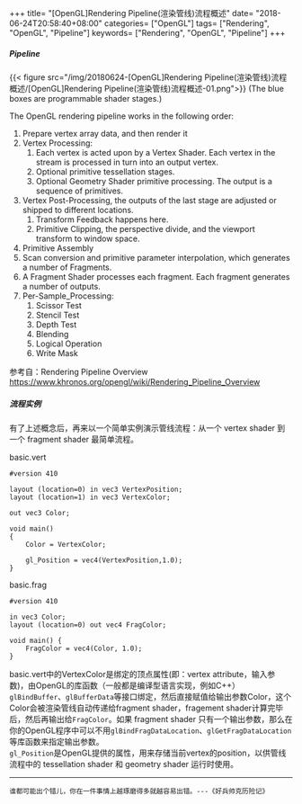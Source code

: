 +++
title= "[OpenGL]Rendering Pipeline(渲染管线)流程概述"
date= "2018-06-24T20:58:40+08:00"
categories= ["OpenGL"]
tags= ["Rendering", "OpenGL", "Pipeline"]
keywords= ["Rendering", "OpenGL", "Pipeline"]
+++

##### Pipeline

{{< figure src="/img/20180624-[OpenGL]Rendering Pipeline(渲染管线)流程概述/[OpenGL]Rendering Pipeline(渲染管线)流程概述-01.png">}}
(The blue boxes are programmable shader stages.)

The OpenGL rendering pipeline works in the following order:

1. Prepare vertex array data, and then render it
2. Vertex Processing:
	1. Each vertex is acted upon by a Vertex Shader. Each vertex in the stream is processed in turn into an output vertex.
	2. Optional primitive tessellation stages.
	3. Optional Geometry Shader primitive processing. The output is a sequence of primitives.
3. Vertex Post-Processing, the outputs of the last stage are adjusted or shipped to different locations.
	1. Transform Feedback happens here.
	2. Primitive Clipping, the perspective divide, and the viewport transform to window space.
4. Primitive Assembly
5. Scan conversion and primitive parameter interpolation, which generates a number of Fragments.
6. A Fragment Shader processes each fragment. Each fragment generates a number of outputs.
7. Per-Sample_Processing:
	1. Scissor Test
	2. Stencil Test
	3. Depth Test
	4. Blending
	5. Logical Operation
	6. Write Mask

参考自：Rendering Pipeline Overview  
https://www.khronos.org/opengl/wiki/Rendering_Pipeline_Overview

##### 流程实例
有了上述概念后，再来以一个简单实例演示管线流程：从一个 vertex shader 到一个 fragment shader 最简单流程。

basic.vert

	#version 410

	layout (location=0) in vec3 VertexPosition;
	layout (location=1) in vec3 VertexColor;

	out vec3 Color;

	void main()
	{
		Color = VertexColor;

		gl_Position = vec4(VertexPosition,1.0);
	}

basic.frag

	#version 410

	in vec3 Color;
	layout (location=0) out vec4 FragColor;

	void main() {
		FragColor = vec4(Color, 1.0);
	}

basic.vert中的VertexColor是绑定的顶点属性(即：vertex attribute，输入参数)，由OpenGL的库函数（一般都是编译型语言实现，例如C++）`glBindBuffer`、`glBufferData`等接口绑定，然后直接赋值给输出参数Color，这个Color会被渲染管线自动传递给fragment shader，fragement shader计算完毕后，然后再输出给`FragColor`。如果 fragment shader 只有一个输出参数，那么在你的OpenGL程序中可以不用`glBindFragDataLocation`、`glGetFragDataLocation`等库函数来指定输出参数。  
`gl_Position`是OpenGL提供的属性，用来存储当前vertex的position，以供管线流程中的 tessellation shader 和 geometry shader 运行时使用。

***
`谁都可能出个错儿，你在一件事情上越琢磨得多就越容易出错。---《好兵帅克历险记》`

